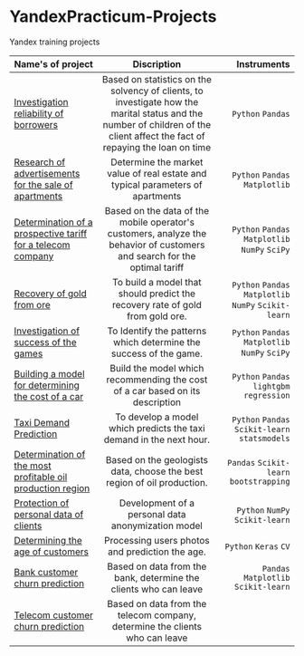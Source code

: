 # YandexPracticum-Projects
Yandex training projects

| **Name's of project**                                                                                                       |                                                                               **Discription**                                                                               |                                       **Instruments** |
|-----------------------------------------------------------------------------------------------------------------------------|:---------------------------------------------------------------------------------------------------------------------------------------------------------------------------:|------------------------------------------------------:|
| [Investigation reliability of borrowers](analyse_bank_users/)                                                               | Based on statistics on the solvency of clients, to investigate how the marital status and the number of children of the client affect the fact of repaying the loan on time |                                     `Python` `Pandas` |
| [Research of advertisements for the sale of apartments](Research_of_advertisements_for_the_sale_of_apartments/)             |                                               Determine the market value of real estate and typical parameters of apartments                                                |                        `Python` `Pandas` `Matplotlib` |
| [Determination of a prospective tariff for a telecom company](Determination_of_a_prospective_tariff_for_a_telecom_company/) |                          Based on the data of the mobile operator's customers, analyze the behavior of customers and search for the optimal tariff                          |        `Python` `Pandas` `Matplotlib` `NumPy` `SciPy` |
| [Recovery of gold from ore](Recovery_of_gold_from_ore/)                                                                     |                                                To build a model that should predict the recovery rate of gold from gold ore.                                                | `Python` `Pandas` `Matplotlib` `NumPy` `Scikit-learn` |
| [Investigation of success of the games](The_investigation_of_success_of_the_games/)                                         |                                                      To Identify the patterns which determine the success of the game.                                                      |        `Python` `Pandas` `Matplotlib` `NumPy` `SciPy` |
 | [Building a model for determining the cost of a car](Predicting_the_cost_of_a_car/)                                         |                                                Build the model which recommending the cost of a car based on its description                                                |             `Python` `Pandas` `lightgbm` `regression` |
| [Taxi Demand Prediction](Forecasting_taxi_orders/)                                                                          |                                                     To develop a model which predicts the taxi demand in the next hour.                                                     |        `Python` `Pandas` `Scikit-learn` `statsmodels` |
| [Determination of the most profitable oil production region](Determination_of_the_most_profitable_oil_production_region/)   |                                                  Based on the geologists data, choose the best region of  oil production.                                                   |               `Pandas` `Scikit-learn` `bootstrapping` |
| [Protection of personal data of clients](Protection_of_personal_data_of_clients/)                                           |                                                             Development of a personal data anonymization model                                                              |                       `Python` `NumPy` `Scikit-learn` |
| [Determining the age of customers](Determining_the_age_of_customers/)                                                       |                                                               Processing users photos and prediction the age.                                                               |                                 `Python` `Keras` `CV` |
| [Bank customer churn prediction](Bank_customer_churn_prediction/)                                                           |                                                      Based on data from the bank, determine the clients who can leave                                                       |                  `Pandas` `Matplotlib` `Scikit-learn` |
| [Telecom customer churn prediction](Telecom/)                                                                               |                                                 Based on data from the telecom company, determine the clients who can leave                                                 |                                                       |
